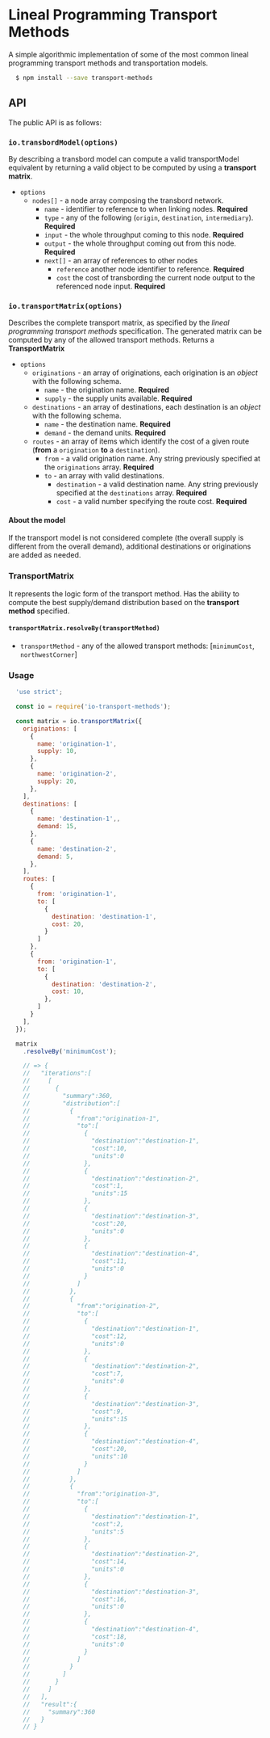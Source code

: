 # Lineal Programming Transport Methods
A simple algorithmic implementation of some of the most common lineal programming transport methods and transportation models.

```bash
  $ npm install --save transport-methods
```

## API
The public API is as follows:

### `io.transbordModel(options)`
By describing a transbord model can compute a valid transportModel equivalent by returning a valid object to be computed by using a **transport matrix**.

+ `options`
  - `nodes[]` - a node array composing the transbord network.
    - `name` - identifier to reference to when linking nodes. **Required**
    - `type` - any of the following (`origin`, `destination`, `intermediary`). **Required**
    - `input` - the whole throughput coming to this node. **Required**
    - `output` - the whole throughput coming out from this node. **Required**
    - `next[]` - an array of references to other nodes
      - `reference` another node identifier to reference. **Required**
      - `cost` the cost of transbording the current node output to the referenced node input. **Required**

### `io.transportMatrix(options)`
Describes the complete transport matrix, as specified by the *lineal programming transport methods* specification. The generated matrix can be computed by any of the allowed transport methods. Returns a **TransportMatrix**

+ `options`
  - `originations` - an array of originations, each origination is an *object* with the following schema.
    - `name` - the origination name. **Required**
    - `supply` - the supply units available. **Required**
  - `destinations` - an array of destinations, each destination is an *object* with the following schema.
    - `name` - the destination name. **Required**
    - `demand` - the demand units. **Required**
  - `routes` - an array of items which identify the cost of a given route (**from** a `origination` **to** a `destination`).
    - `from` - a valid origination name. Any string previously specified at the `originations` array. **Required**
    - `to` - an array with valid destinations.
      - `destination` - a valid destination name. Any string previously specified at the `destinations` array. **Required**
      - `cost` - a valid number specifying the route cost. **Required**

#### About the model
If the transport model is not considered complete (the overall supply is different from the overall demand), additional destinations or originations are added as needed.

### TransportMatrix
It represents the logic form of the transport method. Has the ability to compute the best supply/demand distribution based on the **transport method** specified.

#### `transportMatrix.resolveBy(transportMethod)`

+ `transportMethod` - any of the allowed transport methods: [`minimumCost`, `northwestCorner`]

### Usage

```js
  'use strict';

  const io = require('io-transport-methods');

  const matrix = io.transportMatrix({
    originations: [
      {
        name: 'origination-1',
        supply: 10,
      },
      {
        name: 'origination-2',
        supply: 20,
      },
    ],
    destinations: [
      {
        name: 'destination-1',,
        demand: 15,
      },
      {
        name: 'destination-2',
        demand: 5,
      },
    ],
    routes: [
      {
        from: 'origination-1',
        to: [
          {
            destination: 'destination-1',
            cost: 20,
          }
        ]
      },
      {
        from: 'origination-1',
        to: [
          {
            destination: 'destination-2',
            cost: 10,
          },
        ]
      }
    ],
  });

  matrix
    .resolveBy('minimumCost');

    // => {
    //   "iterations":[
    //     [
    //       {
    //         "summary":360,
    //         "distribution":[
    //           {
    //             "from":"origination-1",
    //             "to":[
    //               {
    //                 "destination":"destination-1",
    //                 "cost":10,
    //                 "units":0
    //               },
    //               {
    //                 "destination":"destination-2",
    //                 "cost":1,
    //                 "units":15
    //               },
    //               {
    //                 "destination":"destination-3",
    //                 "cost":20,
    //                 "units":0
    //               },
    //               {
    //                 "destination":"destination-4",
    //                 "cost":11,
    //                 "units":0
    //               }
    //             ]
    //           },
    //           {
    //             "from":"origination-2",
    //             "to":[
    //               {
    //                 "destination":"destination-1",
    //                 "cost":12,
    //                 "units":0
    //               },
    //               {
    //                 "destination":"destination-2",
    //                 "cost":7,
    //                 "units":0
    //               },
    //               {
    //                 "destination":"destination-3",
    //                 "cost":9,
    //                 "units":15
    //               },
    //               {
    //                 "destination":"destination-4",
    //                 "cost":20,
    //                 "units":10
    //               }
    //             ]
    //           },
    //           {
    //             "from":"origination-3",
    //             "to":[
    //               {
    //                 "destination":"destination-1",
    //                 "cost":2,
    //                 "units":5
    //               },
    //               {
    //                 "destination":"destination-2",
    //                 "cost":14,
    //                 "units":0
    //               },
    //               {
    //                 "destination":"destination-3",
    //                 "cost":16,
    //                 "units":0
    //               },
    //               {
    //                 "destination":"destination-4",
    //                 "cost":18,
    //                 "units":0
    //               }
    //             ]
    //           }
    //         ]
    //       }
    //     ]
    //   ],
    //   "result":{
    //     "summary":360
    //   }
    // }

  ```
